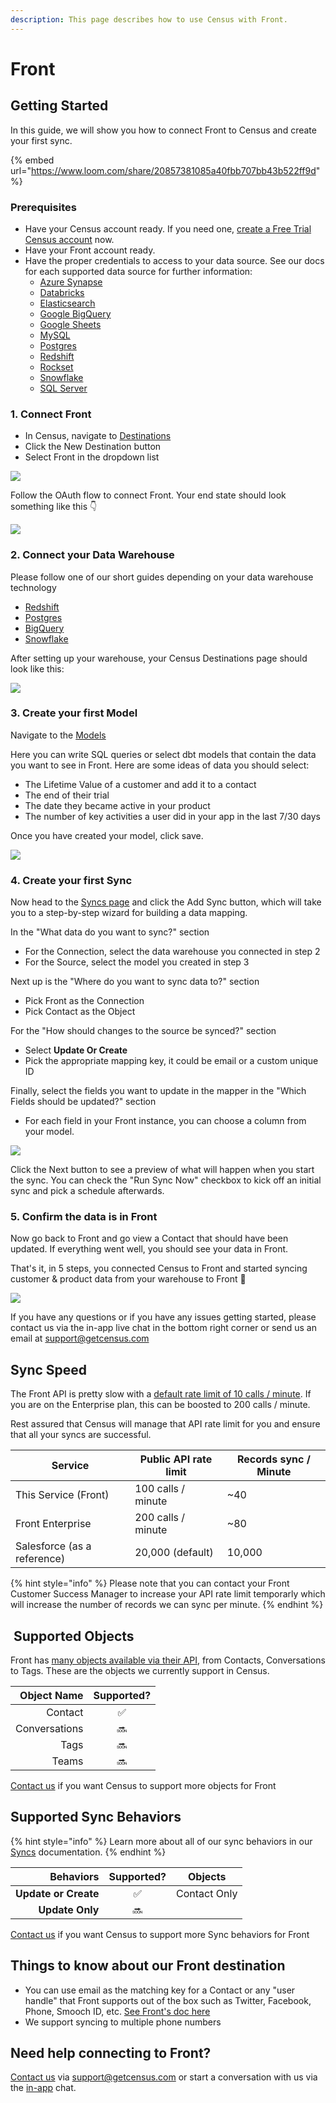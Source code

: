 ```yaml
---
description: This page describes how to use Census with Front.
---
```


# Front

## Getting Started

In this guide, we will show you how to connect Front to Census and create your first sync.

{% embed url="https://www.loom.com/share/20857381085a40fbb707bb43b522ff9d" %}

### Prerequisites

* Have your Census account ready. If you need one, [create a Free Trial Census account](https://app.getcensus.com/) now.
* Have your Front account ready.
* Have the proper credentials to access to your data source. See our docs for each supported data source for further information:
  * [Azure Synapse](../sources/azure-synapse.md)
  * [Databricks](https://docs.getcensus.com/sources/databricks)
  * [Elasticsearch](https://docs.getcensus.com/sources/elasticsearch)
  * [Google BigQuery](https://docs.getcensus.com/sources/google-bigquery)
  * [Google Sheets](https://docs.getcensus.com/sources/google-sheets)
  * [MySQL](https://docs.getcensus.com/sources/mysql)
  * [Postgres](https://docs.getcensus.com/sources/postgres)
  * [Redshift](https://docs.getcensus.com/sources/redshift)
  * [Rockset](https://docs.getcensus.com/sources/rockset)
  * [Snowflake](https://docs.getcensus.com/sources/snowflake)
  * [SQL Server](https://docs.getcensus.com/sources/sql-server)

### 1. Connect Front

* In Census, navigate to [Destinations](https://app.getcensus.com/destinations)
* Click the New Destination button
* Select Front in the dropdown list

![](../.gitbook/assets/front\_step1.png)

Follow the OAuth flow to connect Front. Your end state should look something like this 👇

![](../.gitbook/assets/front\_step2.png)

### 2. Connect your Data Warehouse

Please follow one of our short guides depending on your data warehouse technology

* [Redshift](https://help.getcensus.com/article/10-configuring-redshift-postgresql-access)
* [Postgres](https://help.getcensus.com/article/10-configuring-redshift-postgresql-access)
* [BigQuery](https://help.getcensus.com/article/21-configuring-bigquery-access)
* [Snowflake](https://help.getcensus.com/article/8-configuring-snowflake-access)

After setting up your warehouse, your Census Destinations page should look like this:

![](../.gitbook/assets/front\_step3.png)

### 3. Create your first Model

Navigate to the [Models](https://app.getcensus.com/models)

Here you can write SQL queries or select dbt models that contain the data you want to see in Front. Here are some ideas of data you should select:

* The Lifetime Value of a customer and add it to a contact
* The end of their trial
* The date they became active in your product
* The number of key activities a user did in your app in the last 7/30 days

Once you have created your model, click save.

![](../.gitbook/assets/front\_step4.png)

### 4. Create your first Sync

Now head to the [Syncs page](https://app.getcensus.com/syncs) and click the Add Sync button, which will take you to a step-by-step wizard for building a data mapping.

In the "What data do you want to sync?" section

* For the Connection, select the data warehouse you connected in step 2
* For the Source, select the model you created in step 3

Next up is the "Where do you want to sync data to?" section

* Pick Front as the Connection
* Pick Contact as the Object

For the "How should changes to the source be synced?" section

* Select **Update Or Create**
* Pick the appropriate mapping key, it could be email or a custom unique ID

Finally, select the fields you want to update in the mapper in the "Which Fields should be updated?" section

* For each field in your Front instance, you can choose a column from your model.

![](../.gitbook/assets/front\_step5.png)

Click the Next button to see a preview of what will happen when you start the sync. You can check the "Run Sync Now" checkbox to kick off an initial sync and pick a schedule afterwards.

### 5. Confirm the data is in Front

Now go back to Front and go view a Contact that should have been updated. If everything went well, you should see your data in Front.

That's it, in 5 steps, you connected Census to Front and started syncing customer & product data from your warehouse to Front 🎉

![](../.gitbook/assets/front\_step6.png)

If you have any questions or if you have any issues getting started, please contact us via the in-app live chat in the bottom right corner or send us an email at support@getcensus.com

## Sync Speed

The Front API is pretty slow with a [default rate limit of 10 calls / minute](https://dev.frontapp.com/docs/core-api-getting-started#limitations). If you are on the Enterprise plan, this can be boosted to 200 calls / minute.

Rest assured that Census will manage that API rate limit for you and ensure that all your syncs are successful.

| **Service**                 | Public API rate limit | **Records sync / Minute** |
| --------------------------- | --------------------- | ------------------------- |
| This Service (Front)        | 100 calls / minute    | \~40                      |
| Front Enterprise            | 200 calls / minute    | \~80                      |
| Salesforce (as a reference) | 20,000 (default)      | 10,000                    |

{% hint style="info" %}
Please note that you can contact your Front Customer Success Manager to increase your API rate limit temporarly which will increase the number of records we can sync per minute.
{% endhint %}

## ️ Supported Objects

Front has [many objects available via their API](https://dev.frontapp.com/reference/introduction), from Contacts, Conversations to Tags. These are the objects we currently support in Census.

| **Object Name** | **Supported?** |
| --------------: | :------------: |
|         Contact |        ✅       |
|   Conversations |       🔜       |
|            Tags |       🔜       |
|           Teams |       🔜       |

[Contact us](mailto:support@getcensus.com) if you want Census to support more objects for Front

## Supported Sync Behaviors

{% hint style="info" %}
Learn more about all of our sync behaviors in our [Syncs](../basics/core-concept#sync-behaviors) documentation.
{% endhint %}

|        **Behaviors** | **Supported?** |  **Objects** |
| -------------------: | :------------: | :----------: |
| **Update or Create** |        ✅       | Contact Only |
|      **Update Only** |       🔜       |              |

[Contact us](mailto:support@getcensus.com) if you want Census to support more Sync behaviors for Front

## Things to know about our Front destination

* You can use email as the matching key for a Contact or any "user handle" that Front supports out of the box such as Twitter, Facebook, Phone, Smooch ID, etc. [See Front's doc here](https://dev.frontapp.com/reference/contacts)
* We support syncing to multiple phone numbers

## Need help connecting to Front?

[Contact us](mailto:support@getcensus.com) via support@getcensus.com or start a conversation with us via the [in-app](https://app.getcensus.com) chat.
